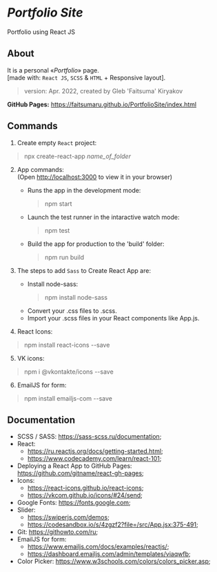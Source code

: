 # **_Portfolio Site_**
Portfolio using React JS

## About
It is a personal «_Portfolio_» page.\
[made with: `React JS`, `SCSS` & `HTML` + Responsive layout].

> version: Apr. 2022, created by Gleb 'Faitsuma' Kiryakov

__GitHub Pages:__ https://faitsumaru.github.io/PortfolioSite/index.html

## Commands
1. Create empty `React` project:
> npx create-react-app *name_of_folder*

2. App commands:\
    (Open [http://localhost:3000](http://localhost:3000) to view it in your browser) 
   * Runs the app in the development mode:
      > npm start
   * Launch the test runner in the intaractive watch mode:
      > npm test
   * Build the app for production to the 'build' folder:
      > npm run build

3. The steps to add `Sass` to Create React App are:
   * Install node-sass:
      > npm install node-sass
   * Convert your .css files to .scss.
   * Import your .scss files in your React components like App.js.

4. React Icons:
  > npm install react-icons --save

5. VK icons: 
  > npm i @vkontakte/icons --save

6. EmailJS for form:
  > npm install emailjs-com --save

## Documentation
* SCSS / SASS: https://sass-scss.ru/documentation;
* React: 
    * https://ru.reactjs.org/docs/getting-started.html;
    * https://www.codecademy.com/learn/react-101;
* Deploying a React App to GitHub Pages: https://github.com/gitname/react-gh-pages;   
* Icons: 
    * https://react-icons.github.io/react-icons;
    * https://vkcom.github.io/icons/#24/send;
* Google Fonts: https://fonts.google.com;
* Slider: 
    * https://swiperjs.com/demos;
    * https://codesandbox.io/s/4zgzf2?file=/src/App.jsx:375-491;
* Git: https://githowto.com/ru;
* EmailJS for form:
    * https://www.emailjs.com/docs/examples/reactjs/;
    * https://dashboard.emailjs.com/admin/templates/viaqwfb;
* Color Picker: https://www.w3schools.com/colors/colors_picker.asp;